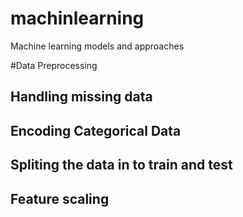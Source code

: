 # machinlearning
Machine learning models and approaches

#Data Preprocessing 
## Handling missing data
## Encoding Categorical Data
## Spliting the data in to train and test
## Feature scaling

